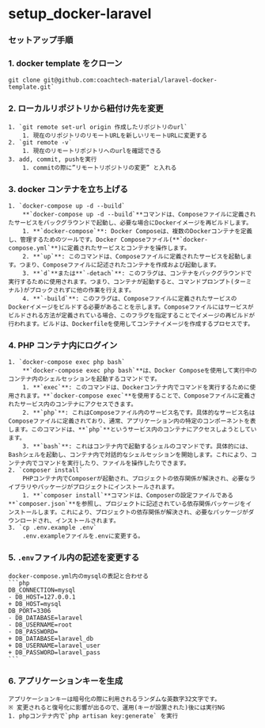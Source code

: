 # setup_docker-laravel

### セットアップ手順

### 1. docker template をクローン

    git clone git@github.com:coachtech-material/laravel-docker-template.git`

### 2. ローカルリポジトリから紐付け先を変更

    1. `git remote set-url origin 作成したリポジトリのurl`
        1. 現在のリポジトリのリモートURLを新しいリモートURLに変更する
    2. `git remote -v`
        1. 現在のリモートリポジトリへのurlを確認できる
    3. add, commit, pushを実行
        1. commitの際に”リモートリポジトリの変更” と入れる

### 3. docker コンテナを立ち上げる

    1. `docker-compose up -d --build`
        **`docker-compose up -d --build`**コマンドは、Composeファイルに定義されたサービスをバックグラウンドで起動し、必要な場合にDockerイメージを再ビルドします。
        1. **`docker-compose`**: Docker Composeは、複数のDockerコンテナを定義し、管理するためのツールです。Docker Composeファイル(**`docker-compose.yml`**)に定義されたサービスとコンテナを操作します。
        2. **`up`**: このコマンドは、Composeファイルに定義されたサービスを起動します。つまり、Composeファイルに記述されたコンテナを作成および起動します。
        3. **`d`**または**`-detach`**: このフラグは、コンテナをバックグラウンドで実行するために使用されます。つまり、コンテナが起動すると、コマンドプロンプト(ターミナル)がブロックされずに他の作業を行えます。
        4. **`-build`**: このフラグは、Composeファイルに定義されたサービスのDockerイメージをビルドする必要があることを示します。Composeファイルにはサービスがビルドされる方法が定義されている場合、このフラグを指定することでイメージの再ビルドが行われます。ビルドは、Dockerfileを使用してコンテナイメージを作成するプロセスです。

### 4. PHP コンテナ内にログイン

    1. `docker-compose exec php bash`
        **`docker-compose exec php bash`**は、Docker Composeを使用して実行中のコンテナ内のシェルセッションを起動するコマンドです。
        1. **`exec`**: このコマンドは、Dockerコンテナ内でコマンドを実行するために使用されます。**`docker-compose exec`**を使用することで、Composeファイルに定義されたサービス内のコンテナにアクセスできます。
        2. **`php`**: これはComposeファイル内のサービス名です。具体的なサービス名はComposeファイルに定義されており、通常、アプリケーション内の特定のコンポーネントを表します。このコマンドは、**`php`**というサービス内のコンテナにアクセスしようとしています。
        3. **`bash`**: これはコンテナ内で起動するシェルのコマンドです。具体的には、Bashシェルを起動し、コンテナ内で対話的なシェルセッションを開始します。これにより、コンテナ内でコマンドを実行したり、ファイルを操作したりできます。
    2. `composer install`
        PHPコンテナ内でComposerが起動され、プロジェクトの依存関係が解決され、必要なライブラリやパッケージがプロジェクトにインストールされます。
        1. **`composer install`**コマンドは、Composerの設定ファイルである**`composer.json`**を参照し、プロジェクトに記述されている依存関係パッケージをインストールします。これにより、プロジェクトの依存関係が解決され、必要なパッケージがダウンロードされ、インストールされます。
    3. `cp .env.example .env`
        .env.exampleファイルを.envに変更する。

### 5. `.env`ファイル内の記述を変更する

    docker-compose.yml内のmysqlの表記と合わせる
    ```php
    DB_CONNECTION=mysql
    - DB_HOST=127.0.0.1
    + DB_HOST=mysql
    DB_PORT=3306
    - DB_DATABASE=laravel
    - DB_USERNAME=root
    - DB_PASSWORD=
    + DB_DATABASE=laravel_db
    + DB_USERNAME=laravel_user
    + DB_PASSWORD=laravel_pass
    ```

### 6. アプリケーションキーを生成

    アプリケーションキーは暗号化の際に利用されるランダムな英数字32文字です。
    ※ 変更されると復号化に影響が出るので、運用(キーが設置された)後には実行NG
    1. phpコンテナ内で`php artisan key:generate` を実行
